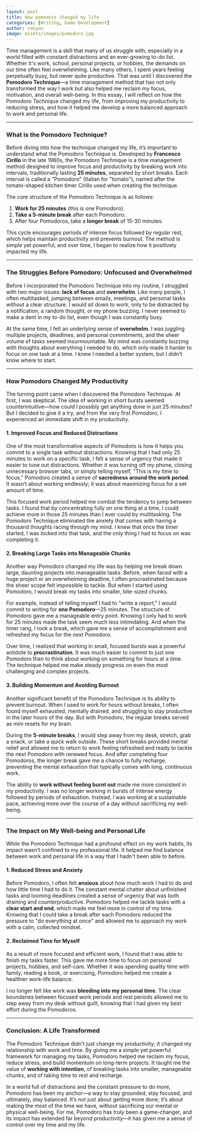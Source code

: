 ```yaml
---
layout: post
title: How pomodoro changed my life
categories: [Writing, Game Development]
author: ronynn
image: assets/images/pomodoro.jpg
---
```


Time management is a skill that many of us struggle with, especially in a world filled with constant distractions and an ever-growing to-do list. Whether it's work, school, personal projects, or hobbies, the demands on our time often feel overwhelming. Like many others, I spent years feeling perpetually busy, but never quite productive. That was until I discovered the **Pomodoro Technique**—a time management method that has not only transformed the way I work but also helped me reclaim my focus, motivation, and overall well-being. In this essay, I will reflect on how the Pomodoro Technique changed my life, from improving my productivity to reducing stress, and how it helped me develop a more balanced approach to work and personal life.

---

### What is the Pomodoro Technique?

Before diving into how the technique changed my life, it’s important to understand what the Pomodoro Technique is. Developed by **Francesco Cirillo** in the late 1980s, the Pomodoro Technique is a time management method designed to improve focus and productivity by breaking work into intervals, traditionally lasting **25 minutes**, separated by short breaks. Each interval is called a "Pomodoro" (Italian for "tomato"), named after the tomato-shaped kitchen timer Cirillo used when creating the technique.

The core structure of the Pomodoro Technique is as follows:
1. **Work for 25 minutes** (this is one Pomodoro).
2. **Take a 5-minute break** after each Pomodoro.
3. After four Pomodoros, take a **longer break** of 15-30 minutes.

This cycle encourages periods of intense focus followed by regular rest, which helps maintain productivity and prevents burnout. The method is simple yet powerful, and over time, I began to realize how it positively impacted my life.

---

### The Struggles Before Pomodoro: Unfocused and Overwhelmed

Before I incorporated the Pomodoro Technique into my routine, I struggled with two major issues: **lack of focus** and **overwhelm**. Like many people, I often multitasked, jumping between emails, meetings, and personal tasks without a clear structure. I would sit down to work, only to be distracted by a notification, a random thought, or my phone buzzing. I never seemed to make a dent in my to-do list, even though I was constantly busy. 

At the same time, I felt an underlying sense of **overwhelm**. I was juggling multiple projects, deadlines, and personal commitments, and the sheer volume of tasks seemed insurmountable. My mind was constantly buzzing with thoughts about everything I needed to do, which only made it harder to focus on one task at a time. I knew I needed a better system, but I didn’t know where to start.

---

### How Pomodoro Changed My Productivity

The turning point came when I discovered the Pomodoro Technique. At first, I was skeptical. The idea of working in short bursts seemed counterintuitive—how could I possibly get anything done in just 25 minutes? But I decided to give it a try, and from the very first Pomodoro, I experienced an immediate shift in my productivity.

#### 1. **Improved Focus and Reduced Distractions**

One of the most transformative aspects of Pomodoro is how it helps you commit to a single task without distractions. Knowing that I had only 25 minutes to work on a specific task, I felt a sense of urgency that made it easier to tune out distractions. Whether it was turning off my phone, closing unnecessary browser tabs, or simply telling myself, "This is my time to focus," Pomodoro created a sense of **sacredness around the work period**. It wasn’t about working endlessly; it was about maximizing focus for a set amount of time.

This focused work period helped me combat the tendency to jump between tasks. I found that by concentrating fully on one thing at a time, I could achieve more in those 25 minutes than I ever could by multitasking. The Pomodoro Technique eliminated the anxiety that comes with having a thousand thoughts racing through my mind. I knew that once the timer started, I was locked into that task, and the only thing I had to focus on was completing it.

#### 2. **Breaking Large Tasks into Manageable Chunks**

Another way Pomodoro changed my life was by helping me break down large, daunting projects into manageable tasks. Before, when faced with a huge project or an overwhelming deadline, I often procrastinated because the sheer scope felt impossible to tackle. But when I started using Pomodoro, I would break my tasks into smaller, bite-sized chunks. 

For example, instead of telling myself I had to "write a report," I would commit to writing for **one Pomodoro**—25 minutes. The structure of Pomodoro gave me a manageable entry point. Knowing I only had to work for 25 minutes made the task seem much less intimidating. And when the timer rang, I took a break, which gave me a sense of accomplishment and refreshed my focus for the next Pomodoro.

Over time, I realized that working in small, focused bursts was a powerful antidote to **procrastination**. It was much easier to commit to just one Pomodoro than to think about working on something for hours at a time. The technique helped me make steady progress on even the most challenging and complex projects.

#### 3. **Building Momentum and Avoiding Burnout**

Another significant benefit of the Pomodoro Technique is its ability to prevent burnout. When I used to work for hours without breaks, I often found myself exhausted, mentally drained, and struggling to stay productive in the later hours of the day. But with Pomodoro, the regular breaks served as mini resets for my brain. 

During the **5-minute breaks**, I would step away from my desk, stretch, grab a snack, or take a quick walk outside. These short breaks provided mental relief and allowed me to return to work feeling refreshed and ready to tackle the next Pomodoro with renewed focus. And after completing four Pomodoros, the longer break gave me a chance to fully recharge, preventing the mental exhaustion that typically comes with long, continuous work.

The ability to **work without feeling burnt out** made me more consistent in my productivity. I was no longer working in bursts of intense energy followed by periods of exhaustion. Instead, I was working at a sustainable pace, achieving more over the course of a day without sacrificing my well-being.

---

### The Impact on My Well-being and Personal Life

While the Pomodoro Technique had a profound effect on my work habits, its impact wasn’t confined to my professional life. It helped me find balance between work and personal life in a way that I hadn't been able to before.

#### 1. **Reduced Stress and Anxiety**

Before Pomodoro, I often felt **anxious** about how much work I had to do and how little time I had to do it. The constant mental chatter about unfinished tasks and looming deadlines created a sense of urgency that was both draining and counterproductive. Pomodoro helped me tackle tasks with a **clear start and end**, which made me feel more in control of my time. Knowing that I could take a break after each Pomodoro reduced the pressure to "do everything at once" and allowed me to approach my work with a calm, collected mindset.

#### 2. **Reclaimed Time for Myself**

As a result of more focused and efficient work, I found that I was able to finish my tasks faster. This gave me more time to focus on personal projects, hobbies, and self-care. Whether it was spending quality time with family, reading a book, or exercising, Pomodoro helped me create a healthier work-life balance. 

I no longer felt like work was **bleeding into my personal time**. The clear boundaries between focused work periods and rest periods allowed me to step away from my desk without guilt, knowing that I had given my best effort during the Pomodoros.

---

### Conclusion: A Life Transformed

The Pomodoro Technique didn’t just change my productivity; it changed my relationship with work and time. By giving me a simple yet powerful framework for managing my tasks, Pomodoro helped me reclaim my focus, reduce stress, and build momentum on long-term projects. It taught me the value of **working with intention**, of breaking tasks into smaller, manageable chunks, and of taking time to rest and recharge.

In a world full of distractions and the constant pressure to do more, Pomodoro has been my anchor—a way to stay grounded, stay focused, and ultimately, stay balanced. It’s not just about getting more done; it’s about making the most of the time we have, without sacrificing our mental or physical well-being. For me, Pomodoro has truly been a game-changer, and its impact has extended far beyond productivity—it has given me a sense of control over my time and my life.